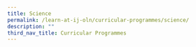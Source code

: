 ```yaml
---
title: Science
permalink: /learn-at-ij-oln/curricular-programmes/science/
description: ""
third_nav_title: Curricular Programmes
---
```


